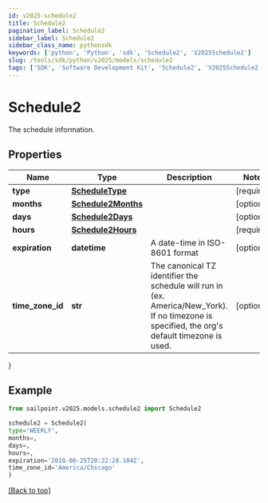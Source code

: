 ```yaml
---
id: v2025-schedule2
title: Schedule2
pagination_label: Schedule2
sidebar_label: Schedule2
sidebar_class_name: pythonsdk
keywords: ['python', 'Python', 'sdk', 'Schedule2', 'V2025Schedule2'] 
slug: /tools/sdk/python/v2025/models/schedule2
tags: ['SDK', 'Software Development Kit', 'Schedule2', 'V2025Schedule2']
---
```


# Schedule2

The schedule information.

## Properties

Name | Type | Description | Notes
------------ | ------------- | ------------- | -------------
**type** | [**ScheduleType**](schedule-type) |  | [required]
**months** | [**Schedule2Months**](schedule2-months) |  | [optional] 
**days** | [**Schedule2Days**](schedule2-days) |  | [optional] 
**hours** | [**Schedule2Hours**](schedule2-hours) |  | [required]
**expiration** | **datetime** | A date-time in ISO-8601 format | [optional] 
**time_zone_id** | **str** | The canonical TZ identifier the schedule will run in (ex. America/New_York).  If no timezone is specified, the org's default timezone is used. | [optional] 
}

## Example

```python
from sailpoint.v2025.models.schedule2 import Schedule2

schedule2 = Schedule2(
type='WEEKLY',
months=,
days=,
hours=,
expiration='2018-06-25T20:22:28.104Z',
time_zone_id='America/Chicago'
)

```
[[Back to top]](#) 

